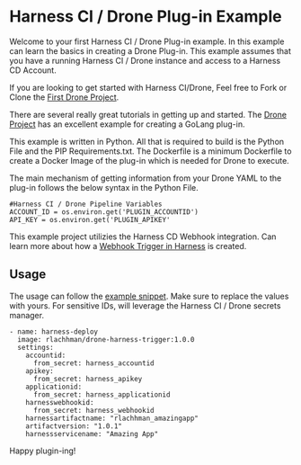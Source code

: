 # Harness CI / Drone Plug-in Example

Welcome to your first Harness CI / Drone Plug-in example. In this example
can learn the basics in creating a Drone Plug-in. This example assumes
that you have a running Harness CI / Drone instance and access to a 
Harness CD Account. 

If you are looking to get started with Harness CI/Drone, Feel free
to Fork or Clone the [First Drone Project](https://github.com/ravilach/firstdrone).

There are several really great tutorials in getting up and started. The
[Drone Project](https://docs.drone.io/plugins/golang/) has an excellent example
for creating a GoLang plug-in.

This example is written in Python. All that is required to build is the Python File
and the PIP Requirements.txt. The Dockerfile is a minimum Dockerfile to create a
Docker Image of the plug-in which is needed for Drone to execute. 

The main mechanism of getting information from your Drone YAML to the plug-in
follows the below syntax in the Python File. 

```
#Harness CI / Drone Pipeline Variables
ACCOUNT_ID = os.environ.get('PLUGIN_ACCOUNTID')
API_KEY = os.environ.get('PLUGIN_APIKEY'
```

This example project utilizies the Harness CD Webhook integration. Can learn more about
how a [Webhook Trigger in Harness](https://docs.harness.io/article/xerirloz9a-add-a-trigger-2#payload_and_event_type_matrix)
is created. 

## Usage
The usage can follow the [example snippet](https://github.com/ravilach/drone-harness-trigger/blob/master/plug-in-snippet.yaml). Make sure to replace the values with yours. For sensitive
IDs, will leverage the Harness CI / Drone secrets manager. 

```
- name: harness-deploy
  image: rlachhman/drone-harness-trigger:1.0.0
  settings:  
    accountid:
      from_secret: harness_accountid
    apikey: 
      from_secret: harness_apikey
    applicationid: 
      from_secret: harness_applicationid
    harnesswebhookid: 
      from_secret: harness_webhookid
    harnessartifactname: "rlachhman_amazingapp"
    artifactversion: "1.0.1"
    harnessservicename: "Amazing App"
```

Happy plugin-ing!
